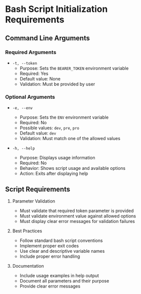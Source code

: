# Bash Script Initialization Requirements

## Command Line Arguments

### Required Arguments
- `-t, --token`
  - Purpose: Sets the `BEARER_TOKEN` environment variable
  - Required: Yes
  - Default value: None
  - Validation: Must be provided by user

### Optional Arguments
- `-e, --env`
  - Purpose: Sets the `ENV` environment variable
  - Required: No
  - Possible values: `dev`, `pre`, `pro`
  - Default value: `dev`
  - Validation: Must match one of the allowed values

- `-h, --help`
  - Purpose: Displays usage information
  - Required: No
  - Behavior: Shows script usage and available options
  - Action: Exits after displaying help

## Script Requirements

1. Parameter Validation
   - Must validate that required token parameter is provided
   - Must validate environment value against allowed options
   - Must display clear error messages for validation failures

2. Best Practices
   - Follow standard bash script conventions
   - Implement proper exit codes
   - Use clear and descriptive variable names
   - Include proper error handling

3. Documentation
   - Include usage examples in help output
   - Document all parameters and their purpose
   - Provide clear error messages